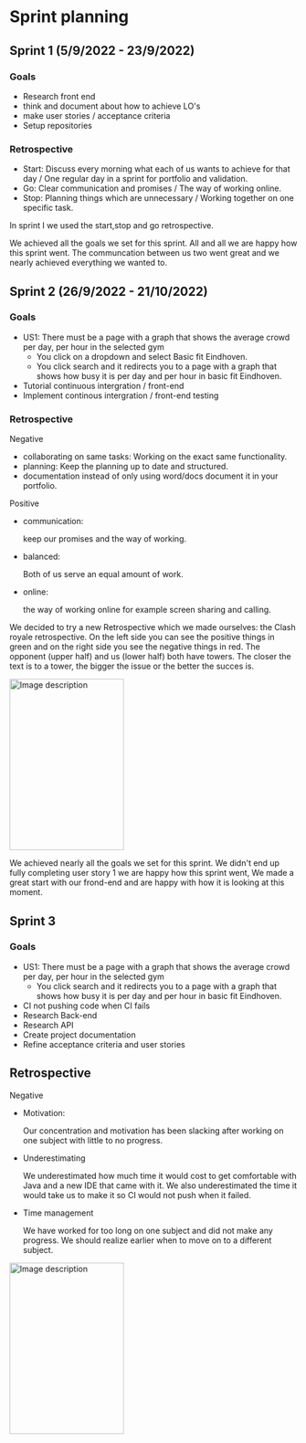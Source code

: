 
# Sprint planning

## Sprint 1 (5/9/2022 - 23/9/2022)
### Goals
- Research front end
- think and document about how to achieve LO's
- make user stories / acceptance criteria
- Setup repositories

### Retrospective

- Start: Discuss every morning what each of us wants to achieve for that day / One regular day in a sprint for portfolio and validation.
- Go: Clear communication and promises / The way of working online.
- Stop: Planning things which are unnecessary / Working together on one specific task.

In sprint I we used the start,stop and go retrospective.

We achieved all the goals we set for this sprint.
All and all we are happy how this sprint went. The communcation between us two went great and we nearly achieved everything we wanted to.

## Sprint 2 (26/9/2022 - 21/10/2022)
### Goals
 - US1: There must be a page with a graph that shows the average crowd per day, per hour in the selected gym
    - You click on a dropdown and select Basic fit Eindhoven.
    - You click search and it redirects you to a page with a graph that shows how busy it is per day and per hour in basic fit Eindhoven.
- Tutorial continuous intergration / front-end
- Implement continous intergration / front-end testing

### Retrospective
Negative
- collaborating on same tasks:
  Working on the exact same functionality.
- planning: 
  Keep the planning up to date and structured.
- documentation
  instead of only using word/docs document it
  in your portfolio.

Positive
- communication:
 
  keep our promises and the way of working.
- balanced:

  Both of us serve an equal amount of work.
- online:

  the way of working online for example
 screen sharing and calling.
 
We decided to try a new Retrospective which we made ourselves: the Clash royale retrospective.
On the left side you can see the positive things in green and on the right side you see the negative things in red. The opponent (upper half) and us (lower half) both have towers. The closer the text is to a tower, the bigger the issue or the better the succes is.

<img src="https://user-images.githubusercontent.com/124791770/228497735-fa89448b-83c8-44e4-9eda-7fbff65db66c.png" alt="Image description" width="200" height="300">

We achieved nearly all the goals we set for this sprint. We didn't end up fully completing user story 1
we are happy how this sprint went, We made a great start with our frond-end and are happy with how it is looking at this moment.

## Sprint 3
### Goals
 - US1: There must be a page with a graph that shows the average crowd per day, per hour in the selected gym
    - You click search and it redirects you to a page with a graph that shows how busy it is per day and per hour in basic fit Eindhoven.
 - CI not pushing code when CI fails
 - Research Back-end
 - Research API
 - Create project documentation
 - Refine acceptance criteria and user stories

## Retrospective
Negative
- Motivation:

  Our concentration and motivation has been slacking after working on one subject with little to no progress.

- Underestimating

  We underestimated how much time it would cost to get comfortable with Java and a new IDE that came with it. 
  We also underestimated the time it would take us to make it so CI would not push when it failed. 

- Time management

  We have worked for too long on one subject and did not make any progress. 
  We should realize earlier when to move on to a different subject.

<img src="https://user-images.githubusercontent.com/124791770/229052925-ce5aa119-36c5-4f4a-8378-a4d6a63fa56c.png" alt="Image description" width="200" height="300">
